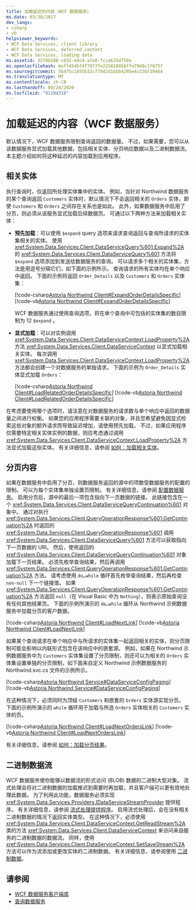 ```yaml
---
title: 加载延迟的内容（WCF 数据服务）
ms.date: 03/30/2017
dev_langs:
- csharp
- vb
helpviewer_keywords:
- WCF Data Services, client library
- WCF Data Services, deferred content
- WCF Data Services, loading data
ms.assetid: 32f9b588-c832-44c4-a7e0-fcce635df59a
ms.openlocfilehash: 6eff454bf4f79f7fe215828956ffe79d0c1f6757
ms.sourcegitcommit: 5b475c1855b32cf78d2d1bbb4295e4c236f39464
ms.translationtype: MT
ms.contentlocale: zh-CN
ms.lasthandoff: 09/24/2020
ms.locfileid: "91194318"
---
```

# <a name="loading-deferred-content-wcf-data-services"></a>加载延迟的内容（WCF 数据服务）

默认情况下，WCF 数据服务限制查询返回的数据量。 不过，如果需要，您可以从该数据服务显式加载其他数据，包括相关实体、分页响应数据以及二进制数据流。 本主题介绍如何将这种延迟的内容加载到应用程序。  
  
## <a name="related-entities"></a>相关实体  

 执行查询时，仅返回所处理实体集中的实体。 例如，当针对 Northwind 数据服务的某个查询返回 `Customers` 实体时，默认情况下不会返回相关的 `Orders` 实体，即使 `Customers` 和 `Orders` 之间存在关系也是如此。 此外，如果数据服务中启用了分页，则必须从该服务显式加载后续数据页。 可通过以下两种方法来加载相关实体：  
  
- **预先加载**：可以使用 `$expand` query 选项来请求查询返回与查询所请求的实体集相关的实体。 使用 <xref:System.Data.Services.Client.DataServiceQuery%601.Expand%2A> 的 <xref:System.Data.Services.Client.DataServiceQuery%601> 方法将 `$expand` 选项添加到发送给数据服务的查询。 可以请求多个相关的实体集，方法是用逗号分隔它们，如下面的示例所示。 查询请求的所有实体均在单个响应中返回。 下面的示例将返回 `Order_Details` 以及 `Customers` 和 `Orders` 实体集：  
  
     [!code-csharp[Astoria Northwind Client#ExpandOrderDetailsSpecific](../../../../samples/snippets/csharp/VS_Snippets_Misc/astoria_northwind_client/cs/source.cs#expandorderdetailsspecific)]
     [!code-vb[Astoria Northwind Client#ExpandOrderDetailsSpecific](../../../../samples/snippets/visualbasic/VS_Snippets_Misc/astoria_northwind_client/vb/source.vb#expandorderdetailsspecific)]  
  
     WCF 数据服务通过使用查询选项，将在单个查询中可包括的实体集的数目限制为 12 `$expand` 。  
  
- **显式加载**：可以对实例调用 <xref:System.Data.Services.Client.DataServiceContext.LoadProperty%2A> 方法 <xref:System.Data.Services.Client.DataServiceContext> 以显式加载相关实体。 每次调用 <xref:System.Data.Services.Client.DataServiceContext.LoadProperty%2A> 方法都会创建一个对数据服务的单独请求。 下面的示例为 `Order_Details` 实体显式加载 `Orders`：  
  
     [!code-csharp[Astoria Northwind Client#LoadRelatedOrderDetailsSpecific](../../../../samples/snippets/csharp/VS_Snippets_Misc/astoria_northwind_client/cs/source.cs#loadrelatedorderdetailsspecific)]
     [!code-vb[Astoria Northwind Client#LoadRelatedOrderDetailsSpecific](../../../../samples/snippets/visualbasic/VS_Snippets_Misc/astoria_northwind_client/vb/source.vb#loadrelatedorderdetailsspecific)]  
  
 在考虑要使用哪个选项时，请注意在对数据服务的请求数与单个响应中返回的数据量之间进行权衡。 如果您的应用程序需要关联的对象，并且您希望避免因显式检索这些对象的额外请求而导致延迟增加，请使用预先加载。 不过，如果应用程序仅需要特定相关实体实例的数据，则应考虑通过调用 <xref:System.Data.Services.Client.DataServiceContext.LoadProperty%2A> 方法显式加载这些实体。 有关详细信息，请参阅 [如何：加载相关实体](how-to-load-related-entities-wcf-data-services.md)。  
  
## <a name="paged-content"></a>分页内容  

 如果在数据服务中启用了分页，则数据服务返回的源中的项数受数据服务的配置的限制。 可以为每个实体集单独设置页限制。 有关详细信息，请参阅 [配置数据服务](configuring-the-data-service-wcf-data-services.md)。 启用分页后，源中的最后一项包含指向下一页数据的链接。 此链接包含在一个 <xref:System.Data.Services.Client.DataServiceQueryContinuation%601> 对象中。 通过对执行 <xref:System.Data.Services.Client.QueryOperationResponse%601.GetContinuation%2A> 时返回的 <xref:System.Data.Services.Client.QueryOperationResponse%601> 调用 <xref:System.Data.Services.Client.DataServiceQuery%601> 方法可以获取指向下一页数据的 URI。 然后，使用返回的 <xref:System.Data.Services.Client.DataServiceQueryContinuation%601> 对象加载下一页结果。 必须先枚举查询结果，然后再调用 <xref:System.Data.Services.Client.QueryOperationResponse%601.GetContinuation%2A> 方法。 请考虑使用 `do…while` 循环首先枚举查询结果，然后再检查 `non-null` 下一个链接值。 如果 <xref:System.Data.Services.Client.QueryOperationResponse%601.GetContinuation%2A> 方法返回 `null`（在 Visual Basic 中为 `Nothing`），则表示原始查询没有任何其他结果页。 下面的示例所演示的 `do…while` 循环从 Northwind 示例数据服务中加载分页的客户数据。  
  
 [!code-csharp[Astoria Northwind Client#LoadNextLink](../../../../samples/snippets/csharp/VS_Snippets_Misc/astoria_northwind_client/cs/source.cs#loadnextlink)]
 [!code-vb[Astoria Northwind Client#LoadNextLink](../../../../samples/snippets/visualbasic/VS_Snippets_Misc/astoria_northwind_client/vb/source.vb#loadnextlink)]  
  
 如果某个查询请求在单个响应中与所请求的实体集一起返回相关的实体，则分页限制可能会影响以内联形式包含在该响应中的嵌套源。 例如，如果在 Northwind 示例数据服务中为 `Customers` 实体集设置了分页限制，则还可以为相关的 `Orders` 实体集设置单独的分页限制，如下面来自定义 Northwind 示例数据服务的 Northwind.svc.cs 文件的示例所示。  
  
 [!code-csharp[Astoria Northwind Service#DataServiceConfigPaging](../../../../samples/snippets/csharp/VS_Snippets_Misc/astoria_northwind_service/cs/northwind.svc.cs#dataserviceconfigpaging)]
 [!code-vb[Astoria Northwind Service#DataServiceConfigPaging](../../../../samples/snippets/visualbasic/VS_Snippets_Misc/astoria_northwind_service/vb/northwind.svc.vb#dataserviceconfigpaging)]  
  
 在这种情况下，必须同时为顶级 `Customers` 和嵌套的 `Orders` 实体源实现分页。 下面的示例所演示的 `while` 循环用于加载与所选 `Orders` 实体相关的 `Customers` 实体的页。  
  
 [!code-csharp[Astoria Northwind Client#LoadNextOrdersLink](../../../../samples/snippets/csharp/VS_Snippets_Misc/astoria_northwind_client/cs/source.cs#loadnextorderslink)]
 [!code-vb[Astoria Northwind Client#LoadNextOrdersLink](../../../../samples/snippets/visualbasic/VS_Snippets_Misc/astoria_northwind_client/vb/source.vb#loadnextorderslink)]  
  
 有关详细信息，请参阅 [如何：加载分页结果](how-to-load-paged-results-wcf-data-services.md)。  
  
## <a name="binary-data-streams"></a>二进制数据流  

 WCF 数据服务使你能够以数据流的形式访问 (BLOB) 数据的二进制大型对象。 流式处理会将对二进制数据的加载推迟到需要时再加载，并且客户端可以更有效地处理此数据。 为了利用此功能，数据服务必须实现 <xref:System.Data.Services.Providers.IDataServiceStreamProvider> 提供程序。 有关详细信息，请参阅 [流式处理提供程序](streaming-provider-wcf-data-services.md)。 启用流式处理后，会在没有相关二进制数据的情况下返回实体类型。 在这种情况下，必须使用 <xref:System.Data.Services.Client.DataServiceContext.GetReadStream%2A> 类的方法 <xref:System.Data.Services.Client.DataServiceContext> 来访问来自服务的二进制数据的数据流。 同样，使用 <xref:System.Data.Services.Client.DataServiceContext.SetSaveStream%2A> 方法可以作为流添加或更改实体的二进制数据。 有关详细信息，请参阅使用 [二进制数据](working-with-binary-data-wcf-data-services.md)。  
  
## <a name="see-also"></a>请参阅

- [WCF 数据服务客户端库](wcf-data-services-client-library.md)
- [查询数据服务](querying-the-data-service-wcf-data-services.md)
